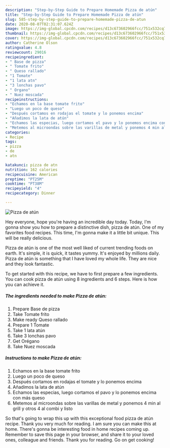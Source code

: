 ```yaml
---
description: "Step-by-Step Guide to Prepare Homemade Pizza de atún"
title: "Step-by-Step Guide to Prepare Homemade Pizza de atún"
slug: 585-step-by-step-guide-to-prepare-homemade-pizza-de-atun
date: 2020-08-07T02:31:07.624Z
image: https://img-global.cpcdn.com/recipes/d13c673602966fcc/751x532cq70/pizza-de-atun-foto-principal.jpg
thumbnail: https://img-global.cpcdn.com/recipes/d13c673602966fcc/751x532cq70/pizza-de-atun-foto-principal.jpg
cover: https://img-global.cpcdn.com/recipes/d13c673602966fcc/751x532cq70/pizza-de-atun-foto-principal.jpg
author: Catherine Olson
ratingvalue: 4.8
reviewcount: 29016
recipeingredient:
- " Base de pizza"
- " Tomate frito"
- " Queso rallado"
- "1 Tomate"
- "1 lata atn"
- "3 lonchas pavo"
- " Organo"
- " Nuez moscada"
recipeinstructions:
- "Echamos en la base tomate frito"
- "Luego un poco de queso"
- "Después cortamos en rodajas el tomate y lo ponemos encima"
- "Añadimos la lata de atún"
- "Echamos las especias, luego cortamos el pavo y lo ponemos encima con más queso"
- "Metemos al microondas sobre las varillas de metal y ponemos 4 min al grill y otros 4 al combi y listo"
categories:
- Recipe
tags:
- pizza
- de
- atn

katakunci: pizza de atn 
nutrition: 162 calories
recipecuisine: American
preptime: "PT25M"
cooktime: "PT38M"
recipeyield: "4"
recipecategory: Dinner

---
```



![Pizza de atún](https://img-global.cpcdn.com/recipes/d13c673602966fcc/751x532cq70/pizza-de-atun-foto-principal.jpg)

Hey everyone, hope you're having an incredible day today. Today, I'm gonna show you how to prepare a distinctive dish, pizza de atún. One of my favorites food recipes. This time, I'm gonna make it a little bit unique. This will be really delicious.

Pizza de atún is one of the most well liked of current trending foods on earth. It's simple, it is quick, it tastes yummy. It's enjoyed by millions daily. Pizza de atún is something that I have loved my whole life. They are nice and they look fantastic.




To get started with this recipe, we have to first prepare a few ingredients. You can cook pizza de atún using 8 ingredients and 6 steps. Here is how you can achieve it.

<!--inarticleads1-->

##### The ingredients needed to make Pizza de atún:

1. Prepare  Base de pizza
1. Take  Tomate frito
1. Make ready  Queso rallado
1. Prepare 1 Tomate
1. Take 1 lata atún
1. Take 3 lonchas pavo
1. Get  Orégano
1. Take  Nuez moscada




<!--inarticleads2-->

##### Instructions to make Pizza de atún:

1. Echamos en la base tomate frito
1. Luego un poco de queso
1. Después cortamos en rodajas el tomate y lo ponemos encima
1. Añadimos la lata de atún
1. Echamos las especias, luego cortamos el pavo y lo ponemos encima con más queso
1. Metemos al microondas sobre las varillas de metal y ponemos 4 min al grill y otros 4 al combi y listo




So that's going to wrap this up with this exceptional food pizza de atún recipe. Thank you very much for reading. I am sure you can make this at home. There's gonna be interesting food in home recipes coming up. Remember to save this page in your browser, and share it to your loved ones, colleague and friends. Thank you for reading. Go on get cooking!
